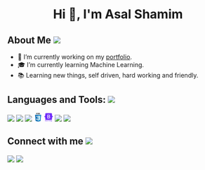<h1 align="center">Hi 🙋, I'm Asal Shamim  </h1>

<h2> About Me <img src = "https://media0.giphy.com/media/KDDpcKigbfFpnejZs6/giphy.gif?cid=ecf05e47oy6f4zjs8g1qoiystc56cu7r9tb8a1fe76e05oty&rid=giphy.gif" width = 100px></h2>


- 🔭 I’m currently working on my <a href="#" target="_blank">portfolio</a>. 
- 🎓 I’m currently learning Machine Learning.
- 📚  Learning new things, self driven, hard working and friendly.

<h2> Languages and Tools: <img src = "https://media2.giphy.com/media/QssGEmpkyEOhBCb7e1/giphy.gif?cid=ecf05e47a0n3gi1bfqntqmob8g9aid1oyj2wr3ds3mg700bl&rid=giphy.gif" width = "32px"> </h2>
<p align="left"> 
 
 <code><img height="20" src="https://img.icons8.com/color/2x/visual-studio-code-2019.png"></code>
  <code><img height="20" src="https://img.icons8.com/color/72/figma.png"></code>
    <code><img height="20" src="https://img.icons8.com/color/72/html-5--v1.png"></code>
      <code><img height="20" src="https://raw.githubusercontent.com/devicons/devicon/master/icons/css3/css3-original-wordmark.svg"></code>
        <code><img height="20" src="https://raw.githubusercontent.com/devicons/devicon/master/icons/bootstrap/bootstrap-plain-wordmark.svg"></code>
          <code><img height="20" src="https://img.icons8.com/color/72/python.png"></code>
            <code><img height="20" src="https://img.icons8.com/color/72/javascript.png"></code>
  

    
    
    
 
    
 
  
 
 <h2> Connect with me <img src='https://raw.githubusercontent.com/ShahriarShafin/ShahriarShafin/main/Assets/handshake.gif' width="100px"> </h2>
 <a href = 'https://www.linkedin.com/in/asal-shamim-6a19891b6/'> <img width = '32px' align= 'center' src="https://img.icons8.com/ios-filled/72/linkedin.png"/></a> 
 <a href = 'https://github.com/asalshamim'> <img width = '32px' align= 'center' src="https://img.icons8.com/dusk/2x/github.png"/></a> 


